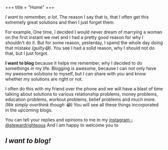 +++
title = "Home"
+++

*I want to remember, a lot.*
The reason I say that is, that I often get this extremely great solutions and then I just forget them.  


For example, One time, I decided I would never dream of marrying a woman on the first instant we met and I had a pretty good reason for why I shouldn't do it. But for some reason, yesterday, I spend the whole day doing that mistake *(guilty😅)*.
You see I had a solid reason, why I should not do that, but I just forgot.

**I want to blog** because it helps me remember, why I decided to do somethings in my life.
Blogging is awesome, because I can not only have my awesome solutions to myself, but I can share with you and know whether my solutions are right or not.


I often do this with my friend over the phone and we will have a blast of time talking about solutions to various relationship problems, money problems, education problems, workout problems, belief problems and much more. *(We simply overthink though 😂)*
You will see all these things incorporated in the upcoming blogs.


You can tell your replies and opinions to me in my [instagram - @stewardrighteous](https://www.instagram.com/stewardrighteous)
And I am happy to welcome you to 
## *I want to blog!*